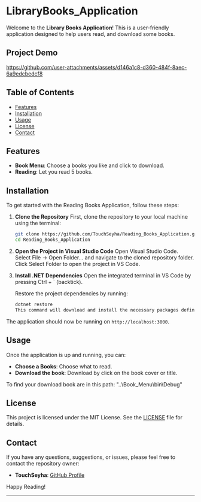 # LibraryBooks_Application

Welcome to the **Library Books Application**! This is a user-friendly application designed to help users read, and download some books.

## Project Demo
https://github.com/user-attachments/assets/d146a1c8-d360-484f-8aec-6a9edcbedcf8

## Table of Contents

- [Features](#features)
- [Installation](#installation)
- [Usage](#usage)
- [License](#license)
- [Contact](#contact)

## Features

- **Book Menu**: Choose a books you like and click to download.
- **Reading**: Let you read 5 books.

## Installation

To get started with the Reading Books Application, follow these steps:

1. **Clone the Repository**
    First, clone the repository to your local machine using the terminal:
    ```bash
    git clone https://github.com/TouchSeyha/Reading_Books_Application.git
    cd Reading_Books_Application
    ```
 2. **Open the Project in Visual Studio Code**
    Open Visual Studio Code.
    Select File -> Open Folder... and navigate to the cloned repository folder.
    Click Select Folder to open the project in VS Code.
 3. **Install .NET Dependencies**
    Open the integrated terminal in VS Code by pressing Ctrl + ` (backtick).
    
    Restore the project dependencies by running:
    
    ```bash
    dotnet restore
    This command will download and install the necessary packages defined in the .csproj file.
    ```

   The application should now be running on `http://localhost:3000`.

## Usage

Once the application is up and running, you can:

- **Choose a Books**: Choose what to read.
- **Download the book**: Download by click on the book cover or title.

To find your download book are in this path: "..\Book_Menu\bin\Debug"

## License

This project is licensed under the MIT License. See the [LICENSE](./LICENSE) file for details.

## Contact

If you have any questions, suggestions, or issues, please feel free to contact the repository owner:

- **TouchSeyha**: [GitHub Profile](https://github.com/TouchSeyha)

Happy Reading!

---
